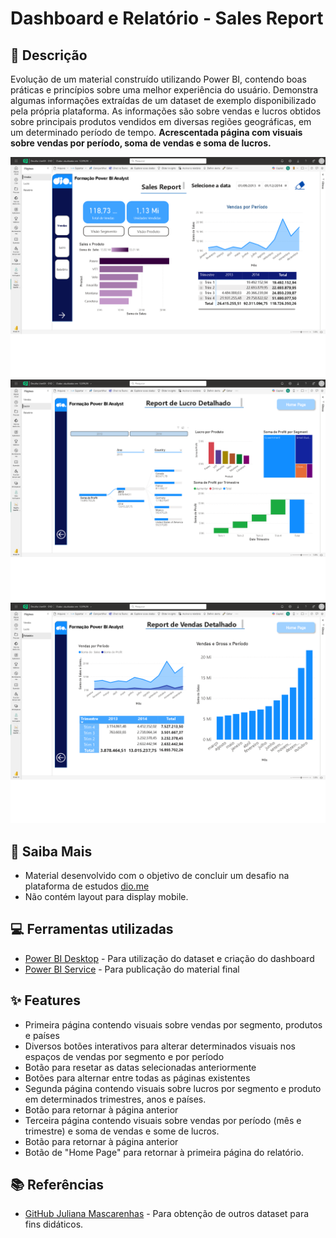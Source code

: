 # Dashboard e Relatório - Sales Report

## 📒 Descrição
Evolução de um material construído utilizando Power BI, contendo boas práticas e princípios sobre uma melhor experiência do usuário. 
Demonstra algumas informações extraídas de um dataset de exemplo disponibilizado pela própria plataforma.
As informações são sobre vendas e lucros obtidos sobre principais produtos vendidos em diversas regiões geográficas, em um determinado período de tempo.
**Acrescentada página com visuais sobre vendas por período, soma de vendas e soma de lucros.**

![Primeira Página](assets/images/first_pag.png)
![Segunda Página](assets/images/second_pag.png)
![Terceira Página](assets/images/third_pag.png)

## 🔎 Saiba Mais
- Material desenvolvido com o objetivo de concluir um desafio na plataforma de estudos [dio.me](https://web.dio.me)
- Não contém layout para display mobile.

## 💻 Ferramentas utilizadas
- [Power BI Desktop](https://www.microsoft.com/pt-br/download/details.aspx?id=58494) - Para utilização do dataset e criação do dashboard
- [Power BI Service](https://app.powerbi.com/) - Para publicação do material final

## ✨ Features
- Primeira página contendo visuais sobre vendas por segmento, produtos e países
- Diversos botões interativos para alterar determinados visuais nos espaços de vendas por segmento e por período
- Botão para resetar as datas selecionadas anteriormente
- Botões para alternar entre todas as páginas existentes
- Segunda página contendo visuais sobre lucros por segmento e produto em determinados trimestres, anos e países.
- Botão para retornar à página anterior
- Terceira página contendo visuais sobre vendas por período (mês e trimestre) e soma de vendas e some de lucros.
- Botão para retornar à página anterior
- Botão de "Home Page" para retornar à primeira página do relatório.

## 📚 Referências
- [GitHub Juliana Mascarenhas](https://github.com/julianazanelatto) - Para obtenção de outros dataset para fins didáticos.

